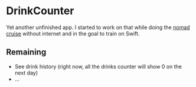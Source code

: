 # DrinkCounter

Yet another unfinished app. I started to work on that while doing the [nomad cruise](http://www.nomadcruise.com/) without internet and in the goal to train on Swift.

## Remaining

* See drink history (right now, all the drinks counter will show 0 on the next day)
* ...
